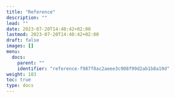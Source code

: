 ```yaml
---
title: "Reference"
description: ""
lead: ""
date: 2023-07-20T14:40:42+02:00
lastmod: 2023-07-20T14:40:42+02:00
draft: false
images: []
menu:
  docs:
    parent: ""
    identifier: "reference-f987f8ac2aeee3c908f99d2ab1b8a19d"
weight: 183
toc: true
type: docs
---
```

